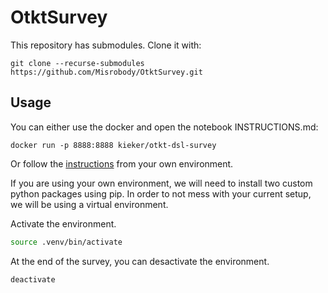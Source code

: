 # OtktSurvey

This repository has submodules. Clone it with:
```
git clone --recurse-submodules https://github.com/Misrobody/OtktSurvey.git
```

## Usage 

You can either use the docker and open the notebook INSTRUCTIONS.md:
```
docker run -p 8888:8888 kieker/otkt-dsl-survey
```

Or follow the [instructions](INSTRUCTIONS.md) from your own environment.

If you are using your own environment, we will need to install two custom python packages using pip. In order to not mess with your current setup, we will be using a virtual environment.

Activate the environment.

```bash
source .venv/bin/activate
```

At the end of the survey, you can desactivate the environment.

```bash
deactivate
```